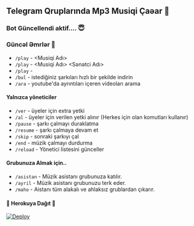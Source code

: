 <h2 align="centre">Telegram Qruplarında  Mp3 Musiqi Çaəar 🎵</h2>

### Bot Güncellendi aktif.... 😇


### Güncəl Əmrlər 🍭
- `/play` - <Musiqi Adı> 
- `/play` - <Musiqi Adı> <Sənətci Adı>
- `/play` - <URL>
- `/bul` - istediğiniz şarkıları hızlı bir şekilde indirin 
- `/ara` - youtube'da ayrıntıları içeren videoları arama

#### Yalnızca yöneticiler 
- `/ver` - üyeler için extra yetki 
- `/al` - üyeler için verilen yetki alınır (Herkes için olan komutları kullanır) 
- `/pause` - şarkı çalmayı duraklatma 
- `/resume` - şarkı çalmaya devam et 
- `/skip` - sonraki şarkıyı çal 
- `/end` - müzik çalmayı durdurma
- `/reload` - Yönetici listesini günceller
#### Grubunuza Almak için.. 
- `/asistan` - Müzik asistanı  grubunuza katılır. 
- `/ayril` - Müzik asistanı grubunuzu terk eder. 
- `/maho` - Aistanı tüm alakalı ve ahlaksız grublardan çıkarır. 

<h4>🔺 Herokuya Dağıt 🔻</h4>

[![Deploy](https://www.herokucdn.com/deploy/button.svg)](https://heroku.com/deploy?template=https://github.com/Kolge04/mp3.bot2)
